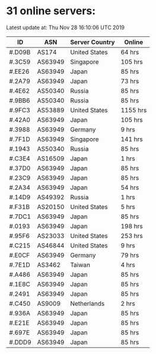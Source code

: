 # 31 online servers:

Latest update at: Thu Nov 28 16:10:06 UTC 2019

| ID | ASN | Server Country | Online |
| -- | --- | -------------- | ------ |
| #.D09B | AS174 | United States | 64 hrs |
| #.3C59 | AS63949 | Singapore | 105 hrs |
| #.EE26 | AS63949 | Japan | 85 hrs |
| #.2A79 | AS63949 | Japan | 73 hrs |
| #.4E62 | AS50340 | Russia | 85 hrs |
| #.9BB6 | AS50340 | Russia | 85 hrs |
| #.9FC3 | AS53889 | United States | 1155 hrs |
| #.42A0 | AS63949 | Japan | 105 hrs |
| #.3988 | AS63949 | Germany | 9 hrs |
| #.7F1D | AS63949 | Singapore | 141 hrs |
| #.1943 | AS50340 | Russia | 85 hrs |
| #.C3E4 | AS16509 | Japan | 1 hrs |
| #.37D0 | AS63949 | Japan | 85 hrs |
| #.23C9 | AS63949 | Japan | 85 hrs |
| #.2A34 | AS63949 | Japan | 54 hrs |
| #.14D9 | AS49392 | Russia | 1 hrs |
| #.F31B | AS20150 | United States | 5 hrs |
| #.7DC1 | AS63949 | Japan | 85 hrs |
| #.0193 | AS63949 | Japan | 198 hrs |
| #.95F6 | AS23033 | United States | 253 hrs |
| #.C215 | AS46844 | United States | 9 hrs |
| #.E0CF | AS63949 | Germany | 79 hrs |
| #.7E1D | AS3462 | Taiwan | 4 hrs |
| #.A486 | AS63949 | Japan | 85 hrs |
| #.1E8C | AS63949 | Japan | 85 hrs |
| #.2491 | AS63949 | Japan | 85 hrs |
| #.C450 | AS9009 | Netherlands | 2 hrs |
| #.936A | AS63949 | Japan | 85 hrs |
| #.E21E | AS63949 | Japan | 85 hrs |
| #.697E | AS63949 | Japan | 85 hrs |
| #.DDD9 | AS63949 | Japan | 85 hrs |


